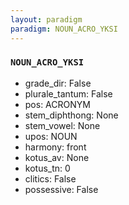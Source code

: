 ```yaml
---
layout: paradigm
paradigm: NOUN_ACRO_YKSI
---
```

### ` NOUN_ACRO_YKSI `


* grade_dir: False
* plurale_tantum: False
* pos: ACRONYM
* stem_diphthong: None
* stem_vowel: None
* upos: NOUN
* harmony: front
* kotus_av: None
* kotus_tn: 0
* clitics: False
* possessive: False
